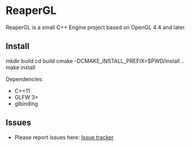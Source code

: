 # ReaperGL

ReaperGL is a small C++ Engine project based on OpenGL 4.4 and later.

## Install

mkdir build
cd build
cmake -DCMAKE_INSTALL_PREFIX=$PWD/install ..
make install

Dependencies:
- C++11
- GLFW 3+
- glbinding

## Issues

* Please report issues here: [Issue tracker](https://github.com/Ryp/ReaperGL/issues/new)
